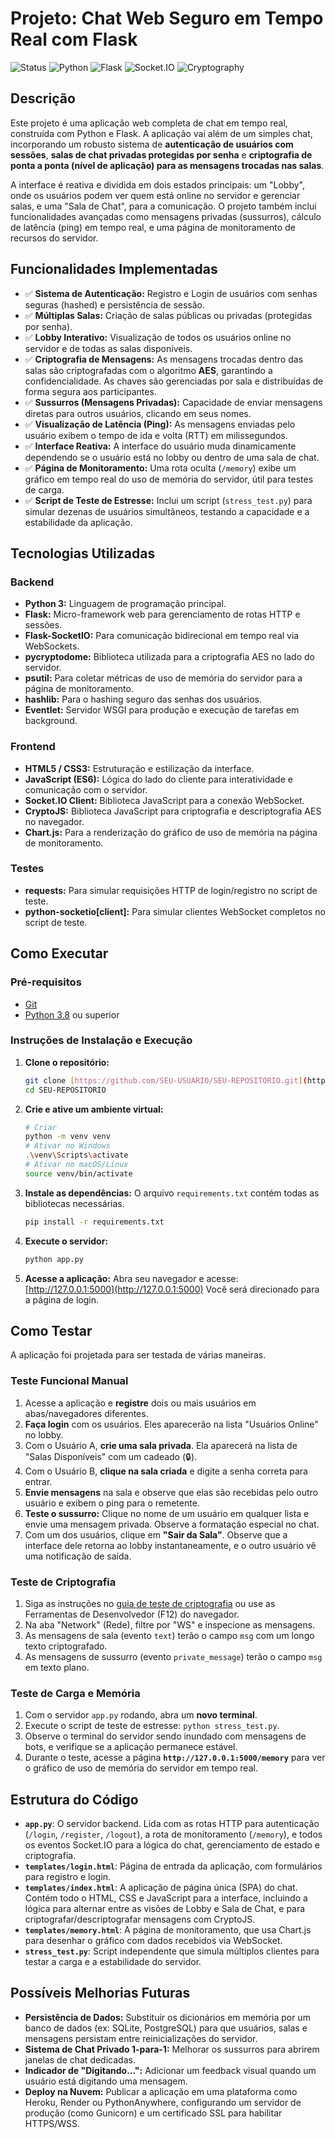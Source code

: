 # Projeto: Chat Web Seguro em Tempo Real com Flask

![Status](httpshttps://img.shields.io/badge/status-concluído-brightgreen)
![Python](https://img.shields.io/badge/Python-3.9%2B-blue)
![Flask](https://img.shields.io/badge/Flask-2.x-orange)
![Socket.IO](https://img.shields.io/badge/Socket.IO-4.x-yellow)
![Cryptography](https://img.shields.io/badge/Criptografia-AES-purple)

## Descrição

Este projeto é uma aplicação web completa de chat em tempo real, construída com Python e Flask. A aplicação vai além de um simples chat, incorporando um robusto sistema de **autenticação de usuários com sessões**, **salas de chat privadas protegidas por senha** e **criptografia de ponta a ponta (nível de aplicação) para as mensagens trocadas nas salas**.

A interface é reativa e dividida em dois estados principais: um "Lobby", onde os usuários podem ver quem está online no servidor e gerenciar salas, e uma "Sala de Chat", para a comunicação. O projeto também inclui funcionalidades avançadas como mensagens privadas (sussurros), cálculo de latência (ping) em tempo real, e uma página de monitoramento de recursos do servidor.

## Funcionalidades Implementadas

- ✅ **Sistema de Autenticação:** Registro e Login de usuários com senhas seguras (hashed) e persistência de sessão.
- ✅ **Múltiplas Salas:** Criação de salas públicas ou privadas (protegidas por senha).
- ✅ **Lobby Interativo:** Visualização de todos os usuários online no servidor e de todas as salas disponíveis.
- ✅ **Criptografia de Mensagens:** As mensagens trocadas dentro das salas são criptografadas com o algoritmo **AES**, garantindo a confidencialidade. As chaves são gerenciadas por sala e distribuídas de forma segura aos participantes.
- ✅ **Sussurros (Mensagens Privadas):** Capacidade de enviar mensagens diretas para outros usuários, clicando em seus nomes.
- ✅ **Visualização de Latência (Ping):** As mensagens enviadas pelo usuário exibem o tempo de ida e volta (RTT) em milissegundos.
- ✅ **Interface Reativa:** A interface do usuário muda dinamicamente dependendo se o usuário está no lobby ou dentro de uma sala de chat.
- ✅ **Página de Monitoramento:** Uma rota oculta (`/memory`) exibe um gráfico em tempo real do uso de memória do servidor, útil para testes de carga.
- ✅ **Script de Teste de Estresse:** Inclui um script (`stress_test.py`) para simular dezenas de usuários simultâneos, testando a capacidade e a estabilidade da aplicação.

## Tecnologias Utilizadas

### Backend
* **Python 3:** Linguagem de programação principal.
* **Flask:** Micro-framework web para gerenciamento de rotas HTTP e sessões.
* **Flask-SocketIO:** Para comunicação bidirecional em tempo real via WebSockets.
* **pycryptodome:** Biblioteca utilizada para a criptografia AES no lado do servidor.
* **psutil:** Para coletar métricas de uso de memória do servidor para a página de monitoramento.
* **hashlib:** Para o hashing seguro das senhas dos usuários.
* **Eventlet:** Servidor WSGI para produção e execução de tarefas em background.

### Frontend
* **HTML5 / CSS3:** Estruturação e estilização da interface.
* **JavaScript (ES6):** Lógica do lado do cliente para interatividade e comunicação com o servidor.
* **Socket.IO Client:** Biblioteca JavaScript para a conexão WebSocket.
* **CryptoJS:** Biblioteca JavaScript para criptografia e descriptografia AES no navegador.
* **Chart.js:** Para a renderização do gráfico de uso de memória na página de monitoramento.

### Testes
* **requests:** Para simular requisições HTTP de login/registro no script de teste.
* **python-socketio[client]:** Para simular clientes WebSocket completos no script de teste.

## Como Executar

### Pré-requisitos
* [Git](https://git-scm.com/)
* [Python 3.8](https://www.python.org/) ou superior

### Instruções de Instalação e Execução

1.  **Clone o repositório:**
    ```bash
    git clone [https://github.com/SEU-USUARIO/SEU-REPOSITORIO.git](https://github.com/SEU-USUARIO/SEU-REPOSITORIO.git)
    cd SEU-REPOSITORIO
    ```

2.  **Crie e ative um ambiente virtual:**
    ```bash
    # Criar
    python -m venv venv
    # Ativar no Windows
    .\venv\Scripts\activate
    # Ativar no macOS/Linux
    source venv/bin/activate
    ```

3.  **Instale as dependências:**
    O arquivo `requirements.txt` contém todas as bibliotecas necessárias.
    ```bash
    pip install -r requirements.txt
    ```

4.  **Execute o servidor:**
    ```bash
    python app.py
    ```

5.  **Acesse a aplicação:**
    Abra seu navegador e acesse: [http://127.0.0.1:5000](http://127.0.0.1:5000)
    Você será direcionado para a página de login.

## Como Testar

A aplicação foi projetada para ser testada de várias maneiras.

### Teste Funcional Manual
1.  Acesse a aplicação e **registre** dois ou mais usuários em abas/navegadores diferentes.
2.  **Faça login** com os usuários. Eles aparecerão na lista "Usuários Online" no lobby.
3.  Com o Usuário A, **crie uma sala privada**. Ela aparecerá na lista de "Salas Disponíveis" com um cadeado (🔒).
4.  Com o Usuário B, **clique na sala criada** e digite a senha correta para entrar.
5.  **Envie mensagens** na sala e observe que elas são recebidas pelo outro usuário e exibem o ping para o remetente.
6.  **Teste o sussurro:** Clique no nome de um usuário em qualquer lista e envie uma mensagem privada. Observe a formatação especial no chat.
7.  Com um dos usuários, clique em **"Sair da Sala"**. Observe que a interface dele retorna ao lobby instantaneamente, e o outro usuário vê uma notificação de saída.

### Teste de Criptografia
1.  Siga as instruções no [guia de teste de criptografia](link_para_um_gist_ou_outro_arquivo_se_quiser) ou use as Ferramentas de Desenvolvedor (F12) do navegador.
2.  Na aba "Network" (Rede), filtre por "WS" e inspecione as mensagens.
3.  As mensagens de sala (evento `text`) terão o campo `msg` com um longo texto criptografado.
4.  As mensagens de sussurro (evento `private_message`) terão o campo `msg` em texto plano.

### Teste de Carga e Memória
1.  Com o servidor `app.py` rodando, abra um **novo terminal**.
2.  Execute o script de teste de estresse: `python stress_test.py`.
3.  Observe o terminal do servidor sendo inundado com mensagens de bots, e verifique se a aplicação permanece estável.
4.  Durante o teste, acesse a página **`http://127.0.0.1:5000/memory`** para ver o gráfico de uso de memória do servidor em tempo real.

## Estrutura do Código

* **`app.py`**: O servidor backend. Lida com as rotas HTTP para autenticação (`/login`, `/register`, `/logout`), a rota de monitoramento (`/memory`), e todos os eventos Socket.IO para a lógica do chat, gerenciamento de estado e criptografia.
* **`templates/login.html`**: Página de entrada da aplicação, com formulários para registro e login.
* **`templates/index.html`**: A aplicação de página única (SPA) do chat. Contém todo o HTML, CSS e JavaScript para a interface, incluindo a lógica para alternar entre as visões de Lobby e Sala de Chat, e para criptografar/descriptografar mensagens com CryptoJS.
* **`templates/memory.html`**: A página de monitoramento, que usa Chart.js para desenhar o gráfico com dados recebidos via WebSocket.
* **`stress_test.py`**: Script independente que simula múltiplos clientes para testar a carga e a estabilidade do servidor.

## Possíveis Melhorias Futuras

-   **Persistência de Dados:** Substituir os dicionários em memória por um banco de dados (ex: SQLite, PostgreSQL) para que usuários, salas e mensagens persistam entre reinicializações do servidor.
-   **Sistema de Chat Privado 1-para-1:** Melhorar os sussurros para abrirem janelas de chat dedicadas.
-   **Indicador de "Digitando...":** Adicionar um feedback visual quando um usuário está digitando uma mensagem.
-   **Deploy na Nuvem:** Publicar a aplicação em uma plataforma como Heroku, Render ou PythonAnywhere, configurando um servidor de produção (como Gunicorn) e um certificado SSL para habilitar HTTPS/WSS.
